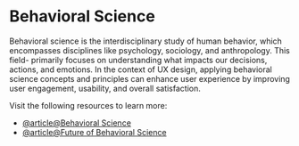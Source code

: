# Behavioral Science

Behavioral science is the interdisciplinary study of human behavior, which encompasses disciplines like psychology, sociology, and anthropology. This field- primarily focuses on understanding what impacts our decisions, actions, and emotions. In the context of UX design, applying behavioral science concepts and principles can enhance user experience by improving user engagement, usability, and overall satisfaction.

Visit the following resources to learn more:

- [@article@Behavioral Science](https://uxplanet.org/how-to-use-behavioral-science-to-influence-user-behavior-in-design-581dc0805f7c)
- [@article@Future of Behavioral Science](https://behavioralscientist.org/what-is-the-future-of-design-and-behavioral-science-a-conversation-with-cliff-kuang/)

